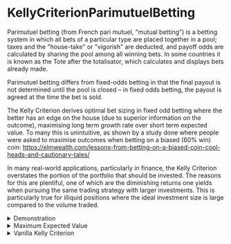 # KellyCriterionParimutuelBetting

Parimutuel betting (from French pari mutuel, "mutual betting") is a betting system in which all bets of a particular type are placed together in a pool; taxes and the "house-take" or "vigorish" are deducted, and payoff odds are calculated by sharing the pool among all winning bets. In some countries it is known as the Tote after the totalisator, which calculates and displays bets already made.

Parimutuel betting differs from fixed-odds betting in that the final payout is not determined until the pool is closed – in fixed odds betting, the payout is agreed at the time the bet is sold.

The Kelly Criterion derives optimal bet sizing in fixed odd betting where the better has an edge on the house (due to superior information on the outcome), maximising long term growth rate over short term expected value. To many this is unintuitive, as shown by a study done where people were asked to maximise outcomes when betting on a biased (60% win) coin: https://elmwealth.com/lessons-from-betting-on-a-biased-coin-cool-heads-and-cautionary-tales/

In many real-world applications, particularly in finance, the Kelly Criterion overstates the portion of the portfolio that should be invested. The reasons for this are plentiful, one of which are the diminishing returns one yields when pursuing the same trading strategy with larger investments. This is particularly true for illiquid positions where the ideal investment size is large compared to the volume traded. 

<details>
  <summary>Demonstration</summary>

| Bet size  | odds | expected profit |
| ------------- | ------------- | ------------- |
| 1  | 10/11 -> 0.91 | 0.43$ | 
| 5  | 10/15 -> 0.67 | 1.25$ |
| 7.32  | 10/17.32 -> 0.58 | 1.33$ |
| 10  | 10/20 -> 0.5 | 1.25$ |
| 20  | 10/30 -> 0.33 | 0.00$ |
| 30  | 10/40 -> 0.25 | -1.875$ |

as can be seen, larger bet sizes continually worsen odds. The expected return is maximised at an investment of 7.32, a result which is derived in section one of the write up. betting more than 20$ actually yields negative returns as it pushes the odds below the real probability of 0.75.

![image](https://user-images.githubusercontent.com/62283469/123427909-1c951680-d5bd-11eb-9b54-baec5f09538e.png)
it is obvious that betting above the maximum expected value is never reasonable. However, Kelly teaches us that betting *at* the expected maximum is *also* not always the optimal system for long term growth - this occurs when the expected maximum exceeds the Kelly criterium. For instance, when the size of the portfolio itself is 7.32, it would be foolish to bet all of it, as there is a 25% chance of losing all and being unable to exploit the edge in the future.

It is therefore clear that the bet should never exceed the expected maximum, but also not exceed the Kelly criterion. This in turn poses its own problems, as this criterion is dependent on the edge you have on the house, however this edge diminishes with bet size (unlike fixed odds betting, with Kelly based his Mathematics off).
</details>
<details>
  <summary>Maximum Expected Value</summary>
  the expected return after betting is<br><br>
  
  <img src="https://render.githubusercontent.com/render/math?math=\frac{x_{0}}{L+x_{0}}*(x_{0}+L+W)*p-x_{0}"><br>
  
  where x<sub>0</sub> is the size of the bet, W is the size of the winning pool (excluding bet), L is the size of the losing pool & p is the probability of       winning.  
    
  ![image](https://user-images.githubusercontent.com/62283469/123427909-1c951680-d5bd-11eb-9b54-baec5f09538e.png)   
  after differentiating and simplifying we find that the maximum turning point, or the derivatives' root of interest, is found using the expression:<br><br>
  
  <img src="https://render.githubusercontent.com/render/math?math=\frac{-\sqrt{LWp-LWp^{2}}-Wp+W}{p-1}"><br>
</details>
<details>
  <summary>Vanilla Kelly Criterion</summary>
  To understand the mechanism and large assumptions behind this system, it is useful to derive the Kelly Criterion as it related to fixed-odd betting.
  Here, rather than having to take into account pot sizes and the magnitude of the own capital, the growth rate is solely dependent on a single factor which determines the fraction of capital that should be put at risk with each bet. 
  This means that, on the nth bet, the expected returns are:<br><br>
    
  <img src="https://render.githubusercontent.com/render/math?math=A_{n}=A_{0}(1%2B\bx)^{W}(1-x)^{L}"><br>

  where A<sub>n</sub> is the returns after n steps, A<sub>0</sub> is the initial capital, b are the fixed odds set by the house, x the fraction of invested capital, W the number of wins and L the number of losses. 
   Since this fraction can vary greatly based on current ownings in parimutuel betting, this basic assumption can not be fullfilled, and the binomial tree on which Kelly bases his theory cannot be constructed without discrepencies.
  
  ![image](https://user-images.githubusercontent.com/62283469/123478733-c396a400-d5f7-11eb-8a38-73cba11cada2.png)

  as shown above, each path in a parimutuel betting tree results in slightly different values, even when the number of wins and losses are the same, thus differing from a tree purely based on a kelly coefficient.
  
  returning to the derivation: the growth rate of any system is defined as<br>
  
  <img src="https://render.githubusercontent.com/render/math?math=G=(\frac{A_{n}}{A_{0}})^{\frac{1}{n}}-1"><br>
  
  rearranging<br>
  <img src="https://render.githubusercontent.com/render/math?math=A_{n}=A_{0}(1%2B\bx)^{W}(1-x)^{L}"><br>
  <img src="https://render.githubusercontent.com/render/math?math==(\frac{A_{n}}{A_{0}})^{\frac{1}{n}}=[(1%2B\bx)^{W}(1-x)^{L}]^{\frac{1}{n}}"><br>
  <img src="https://render.githubusercontent.com/render/math?math==(1%2B\bx)^{\frac{W}{n}}(1-x)^{\frac{L}{n}}"><br>
  
  W/n and L/n are equialent to the probability of winning = p or losing = q, respectively. Since 0<=x<=1, we can show that the function<br>
  <img src="https://render.githubusercontent.com/render/math?math=(1%2B\bx)^{\p}(1-x)^{\q}"><br>
  
  which is equivalent to<br> 
  <img src="https://render.githubusercontent.com/render/math?math=e^{ln((1%2B\bx)^{\p}(1-x)^{\q})}"><br>
  
  is maximised when ln((1+bx)<super>p</super>+ln(1-x)<super>q</super> is maximised. Now, <br>
  
  <img src="https://render.githubusercontent.com/render/math?math=\f(x)=\ln((1%2B\bx)^{\p}(1-x)^{\q})=\ln(1%2B\bx)^{\p}%2B\ln(1-x)^{\q}=\pln(1%2B\bx)+\qln(1-x)"><br>
  
  <img src="https://render.githubusercontent.com/render/math?math=\therefore \f'(x)=\p \cdot \frac{1}{1%2B\bx} \cdot b"><br>
</details>



